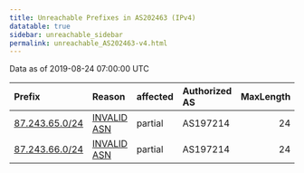 ```yaml
---
title: Unreachable Prefixes in AS202463 (IPv4)
datatable: true
sidebar: unreachable_sidebar
permalink: unreachable_AS202463-v4.html
---
```


Data as of 2019-08-24 07:00:00 UTC


<div class="datatable-begin"></div>

| Prefix                                                 | Reason                                                                                                 | affected   | Authorized AS   |   MaxLength | Anchor                                         |   unreachable /24s |
|:-------------------------------------------------------|:-------------------------------------------------------------------------------------------------------|:-----------|:----------------|------------:|:-----------------------------------------------|-------------------:|
| [87.243.65.0/24](https://stat.ripe.net/87.243.65.0/24) | [INVALID ASN](https://rpki-validator.ripe.net/announcement-preview?asn=AS202463&prefix=87.243.65.0/24) | partial    | AS197214        |          24 | [RIPE](unreachable_RIPE_NCC_RPKI_Root-v4.html) |                  1 |
| [87.243.66.0/24](https://stat.ripe.net/87.243.66.0/24) | [INVALID ASN](https://rpki-validator.ripe.net/announcement-preview?asn=AS202463&prefix=87.243.66.0/24) | partial    | AS197214        |          24 | [RIPE](unreachable_RIPE_NCC_RPKI_Root-v4.html) |                  1 |

<div class="datatable-end"></div>